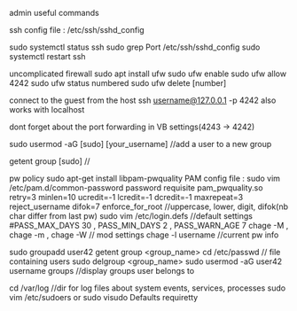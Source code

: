 admin useful commands

ssh config file :
/etc/ssh/sshd_config

sudo systemctl status ssh
sudo grep Port /etc/ssh/sshd_config
sudo systemctl restart ssh

uncomplicated firewall
sudo apt install ufw
sudo ufw enable
sudo ufw allow 4242
sudo ufw status numbered
sudo ufw delete [number]

connect to the guest from the host
ssh username@127.0.0.1 -p 4242
also works with localhost

dont forget about the port forwarding in VB settings(4243 -> 4242)


sudo
usermod -aG [sudo] [your_username] //add a user to a new group

getent group [sudo] //

pw policy
sudo apt-get install libpam-pwquality
PAM config file : sudo vim /etc/pam.d/common-password
password requisite pam_pwquality.so retry=3 minlen=10 ucredit=-1 lcredit=-1 dcredit=-1 maxrepeat=3 reject_username difok=7 enforce_for_root
//uppercase, lower, digit, difok(nb char differ from last pw)
sudo vim /etc/login.defs //default settings
#PASS_MAX_DAYS 30 , PASS_MIN_DAYS 2 , PASS_WARN_AGE 7
chage -M <num max>, chage -m <num>, chage -W <num> // mod settings
chage -l username //current pw info

sudo groupadd user42
getent group <group_name>
cd /etc/passwd // file containing users
sudo delgroup <group_name>
sudo usermod -aG user42 username
groups //display groups user belongs to

cd /var/log //dir for log files about system events, services, processes
sudo vim /etc/sudoers or sudo visudo
Defaults requiretty

